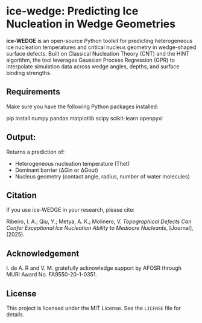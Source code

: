 # ice-wedge: Predicting Ice Nucleation in Wedge Geometries

**ice-WEDGE** is an open-source Python toolkit for predicting heterogeneous ice nucleation temperatures and critical nucleus geometry in wedge-shaped surface defects. Built on Classical Nucleation Theory (CNT) and the HINT algorithm, the tool leverages Gaussian Process Regression (GPR) to interpolate simulation data across wedge angles, depths, and surface binding strengths.

## Requirements

Make sure you have the following Python packages installed:

pip install numpy pandas matplotlib scipy scikit-learn openpyxl

## Output:

Returns a prediction of:

* Heterogeneous nucleation temperature (Thet)
* Dominant barrier (ΔGin or ΔGout)
* Nucleus geometry (contact angle, radius, number of water molecules)

## Citation

If you use ice-WEDGE in your research, please cite:

Ribeiro, I. A.; Qiu, Y.; Metya, A. K.; Molinero, V. *Topographical Defects Can Confer Exceptional Ice Nucleation Ability to Mediocre Nucleants*, \[Journal], (2025).

## Acknowledgement

I. de A. R and V. M. gratefully acknowledge support by AFOSR through MURI Award No. FA9550-20-1-0351.

## License

This project is licensed under the MIT License. See the `LICENSE` file for details.



